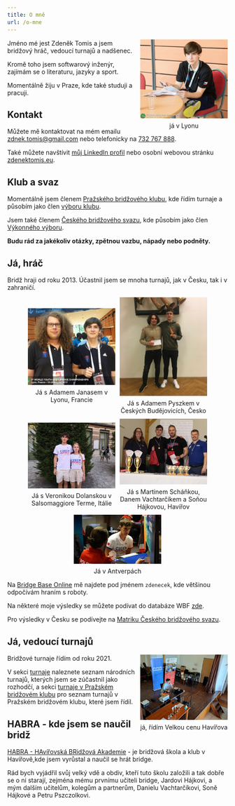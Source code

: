 ```yaml
---
title: O mně
url: /o-mne
---
```


<style>
.img-container.gallery {
    display: flex;
    flex-wrap: wrap;
    justify-content: center;
    align-items: center;
    gap: 10px;
    flex-direction: row;
}

.img-container.me {
    float: right;
    padding-left: 10px;
}

.img-container div {
 max-width: 200px;
}

.img-container span {
    margin-top: 5px;
    text-align: center;
    display: block;
}
</style>

<div class="img-container me"> <div>
<img src="me-lyon.jpg" alt="Zdeněk Tomis">
<span>já v Lyonu</span>
</div></div>  

Jméno mé jest Zdeněk Tomis a jsem bridžový hráč, vedoucí turnajů a nadšenec.

Kromě toho jsem softwarový inženýr, zajímám se o literaturu, jazyky a sport.

Momentálně žiju v Praze, kde také studuji a pracuji.

## Kontakt

Můžete mě kontaktovat na mém emailu 
[zdnek.tomis@gmail.com](mailto:zdnek.tomis@gmail.com) nebo telefonicky na 
[732 767 888](tel:732767888).

Také můžete navštívit [můj LinkedIn profil](linkedin.com/in/zdenek-tomis) nebo 
osobní webovou stránku [zdenektomis.eu](https://zdenektomis.eu).

## Klub a svaz

Momentálně jsem členem [Pražského bridžového klubu](https://bkpraha.cz), kde 
řídím turnaje a působím jako člen 
[výboru klubu](https://bkpraha.cz/klub).

Jsem také členem 
[Českého bridžového svazu](https://www.czechbridge.cz/), kde působím jako 
člen [Výkonného výboru](https://www.czechbridge.cz/union).

**Budu rád za jakékoliv otázky, zpětnou vazbu, nápady nebo podněty.**

## Já, hráč

Bridž hraji od roku 2013. Účastnil jsem se mnoha turnajů, jak v Česku, tak i v zahraničí.

<div class="img-container gallery">
<div>
<img alt="Já s Adamem Janasem v Lyonu, Francie" src="me-adamj.jpg">
<span>Já s Adamem Janasem v Lyonu, Francie</span>
</div>
<div>
<img alt="Já s Adamem Pyszkem v Českých Budějovicích" src="me-adamp.jpg">
<span>Já s Adamem Pyszkem v Českých Budějovicích, Česko</span>
</div>
<div>
<img alt="Já s Veronikou Dolanskou v Salsomaggiore Terme, Itálie" src="me-verca.jpg">
<span>Já s Veronikou Dolanskou v Salsomaggiore Terme, Itálie</span>
</div>
<div>
<img alt="Já s Martinem Scháňkou" src="me-martin.jpg">
<span>Já s Martinem Scháňkou, Danem Vachtarčíkem a Soňou Hájkovou, Havířov</span>
</div>
<div>
<img alt="Já v Antverpách" src="me-antwerp.jpg">
<span>Já v Antverpách</span>
</div>
</div>

Na [Bridge Base Online](https://www.bridgebase.com) mě najdete pod jménem `zdenecek`, kde většinou odpočívám hraním s roboty.

Na některé moje výsledky se můžete podívat do databáze WBF [zde](http://db.worldbridge.org/Repository/peopleforscrappcm/person.asp).

Pro výsledky v Česku se podívejte na [Matriku Českého bridžového svazu](https://matrikacbs.cz/Detail-hrace.aspx?id=2876).

## Já, vedoucí turnajů

<div class="img-container me"> <div>
<img src="me-td.jpg" alt="Zdeněk Tomis">
<span>já, řídím Velkou cenu Havířova</span>
</div></div>  

Bridžové turnaje řídím od roku 2021.

V sekci [turnaje](/tournaments) naleznete seznam národních turnajů, kterých jsem se zúčastnil jako rozhodčí, a sekci [turnaje v Pražském bridžovém klubu](/bkp-tournaments) pro seznam turnajů v Pražském bridžovém klubu, které jsem řídil.


## HABRA - kde jsem se naučil bridž

[HABRA - HAvířovská BRidžová Akademie](https://bridzhavirov.cz) - je bridžová škola a klub v Havířově,kde jsem vyrůstal a naučil se hrát bridge.

Rád bych vyjádřil svůj velký vdě a obdiv, kteří tuto školu založili a tak dobře se o ni starají, zejména mému prvnímu učiteli bridge, Jardovi Hájkovi, a mým dalším učitelům, kolegům a partnerům, Danielu Vachtarčíkovi, Soně Hájkové a Petru Pszczolkovi.
